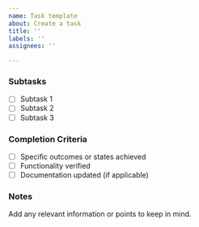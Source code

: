 ```yaml
---
name: Task template
about: Create a task
title: ''
labels: ''
assignees: ''

---
```


### Subtasks
- [ ] Subtask 1
- [ ] Subtask 2
- [ ] Subtask 3

### Completion Criteria
- [ ] Specific outcomes or states achieved
- [ ] Functionality verified
- [ ] Documentation updated (if applicable)

### Notes
Add any relevant information or points to keep in mind.
